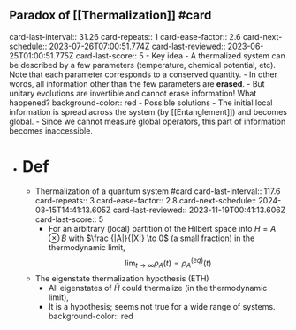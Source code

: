 ## Paradox of [[Thermalization]] #card
card-last-interval:: 31.26
card-repeats:: 1
card-ease-factor:: 2.6
card-next-schedule:: 2023-07-26T07:00:51.774Z
card-last-reviewed:: 2023-06-25T01:00:51.775Z
card-last-score:: 5
	- Key idea
		- A thermalized system can be described by a few parameters (temperature, chemical potential, etc). Note that each parameter corresponds to a conserved quantity.
		- In other words, all information other than the few parameters are **erased**.
		- But unitary evolutions are invertible and cannot erase information! What happened?
		  background-color:: red
	- Possible solutions
		- The initial local information is spread across the system (by [[Entanglement]]) and becomes global.
		- Since we cannot measure global operators, this part of information becomes inaccessible.
- # Def
	- Thermalization of a quantum system #card
	  card-last-interval:: 117.6
	  card-repeats:: 3
	  card-ease-factor:: 2.8
	  card-next-schedule:: 2024-03-15T14:41:13.605Z
	  card-last-reviewed:: 2023-11-19T00:41:13.606Z
	  card-last-score:: 5
		- For an arbitrary (local) partition of the Hilbert space into $H=A \otimes B$ with $\frac {|A|}{|X|} \to 0$ (a small fraction) in the thermodynamic limit,
		  $$\lim_{t \to \infty} \rho_A(t) = \rho^{(eq)}_A(t)$$
	- The eigenstate thermalization hypothesis (ETH)
		- All eigenstates of $\hat H$ could thermalize (in the thermodynamic limit),
		- It is a hypothesis; seems not true for a wide range of systems.
		  background-color:: red